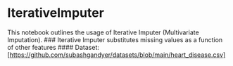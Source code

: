 # IterativeImputer
This notebook outlines the usage of Iterative Imputer (Multivariate Imputation). ### Iterative Imputer substitutes missing values as a function of other features #### Dataset: [https://github.com/subashgandyer/datasets/blob/main/heart_disease.csv]
